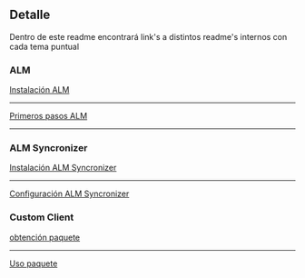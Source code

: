 
## Detalle
Dentro de este readme encontrará link's a distintos readme's internos con cada tema puntual

### ALM
[Instalación ALM](https://github.com/incluit/ALM/tree/master/install)

---

[Primeros pasos ALM](https://github.com/incluit/ALM/tree/master/ALM/first_steps)

---

### ALM Syncronizer 

 [Instalación ALM Syncronizer]()

---

 [Configuración ALM Syncronizer]()

### Custom Client

 [obtención paquete]()

---

[Uso paquete]()
